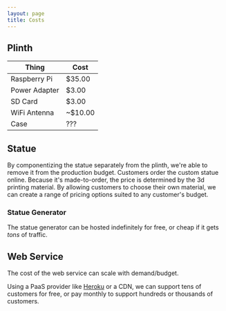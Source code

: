 ```yaml
---
layout: page
title: Costs
---
```


## Plinth

Thing | Cost
-------|------
Raspberry Pi  |  $35.00
Power Adapter  |  $3.00
SD Card  |  $3.00
WiFi Antenna  |  ~$10.00
Case  |  ???

## Statue

By componentizing the statue separately from the plinth, we're able to remove it from the production budget. Customers order the custom statue online. Because it's made-to-order, the price is determined by the 3d printing material. By allowing customers to choose their own material, we can create a range of pricing options suited to any customer's budget.

### Statue Generator

The statue generator can be hosted indefinitely for free, or cheap if it gets *tons* of traffic.

## Web Service

The cost of the web service can scale with demand/budget.

Using a PaaS provider like [Heroku](http://heroku.com) or a CDN, we can support tens of customers for free, or pay monthly to support hundreds or thousands of customers.
